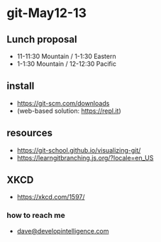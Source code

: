 # git-May12-13

## Lunch proposal
* 11-11:30 Mountain / 1-1:30 Eastern
* 1-1:30 Mountain / 12-12:30 Pacific

## install
* https://git-scm.com/downloads
* (web-based solution: https://repl.it)

## resources
* https://git-school.github.io/visualizing-git/
* https://learngitbranching.js.org/?locale=en_US

## XKCD
* https://xkcd.com/1597/
  
### how to reach me
* dave@developintelligence.com
